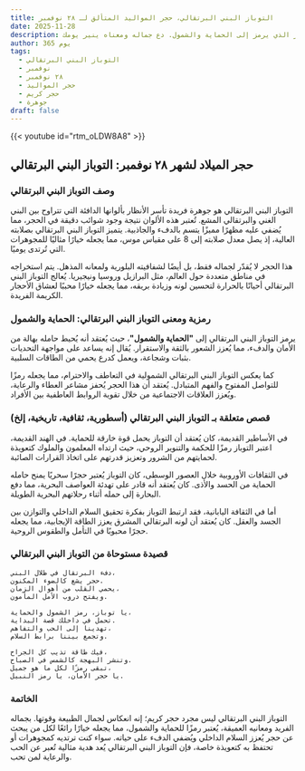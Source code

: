 ```yaml
---
title: التوباز البني البرتقالي، حجر المواليد المتألق لـ ٢٨ نوفمبر
date: 2025-11-28
description: اشعر بأهمية التوباز البني البرتقالي، حجر المواليد لـ ٢٨ نوفمبر الذي يرمز إلى الحماية والشمول. دع جماله ومعناه ينير يومك.
author: 365 يوم
tags:
  - التوباز البني البرتقالي
  - نوفمبر
  - ٢٨ نوفمبر
  - حجر المواليد
  - حجر كريم
  - جوهرة
draft: false
---
```


{{< youtube id="rtm_oLDW8A8" >}}

## حجر الميلاد لشهر ٢٨ نوفمبر: التوباز البني البرتقالي

### وصف التوباز البني البرتقالي

التوباز البني البرتقالي هو جوهرة فريدة تأسر الأنظار بألوانها الدافئة التي تتراوح بين البني الغني والبرتقالي المشع. تُعتبر هذه الألوان نتيجة وجود شوائب دقيقة في الحجر، مما يُضفي عليه مظهرًا مميزًا يتسم بالدفء والجاذبية. يتميز التوباز البني البرتقالي بصلابته العالية، إذ يصل معدل صلابته إلى 8 على مقياس موس، مما يجعله خيارًا مثاليًا للمجوهرات التي تُرتدى يوميًا.

هذا الحجر لا يُقدّر لجماله فقط، بل أيضًا لشفافيته البلورية ولمعانه المذهل. يتم استخراجه في مناطق متعددة حول العالم، مثل البرازيل وروسيا ونيجيريا. يُعالج التوباز البني البرتقالي أحيانًا بالحرارة لتحسين لونه وزيادة بريقه، مما يجعله خيارًا محببًا لعشاق الأحجار الكريمة الفريدة.

### رمزية ومعنى التوباز البني البرتقالي: الحماية والشمول

يرمز التوباز البني البرتقالي إلى **"الحماية والشمول"**، حيث يُعتقد أنه يُحيط حامله بهالة من الأمان والدفء، مما يُعزز الشعور بالثقة والاستقرار. يُقال إنه يساعد على مواجهة التحديات بثبات وشجاعة، ويعمل كدرع يحمي من الطاقات السلبية.

كما يعكس التوباز البني البرتقالي الشمولية في التعاطف والاحترام، مما يجعله رمزًا للتواصل المفتوح والفهم المتبادل. يُعتقد أن هذا الحجر يُحفز مشاعر العطاء والرعاية، ويُعزز العلاقات الاجتماعية من خلال تقوية الروابط العاطفية بين الأفراد.

### قصص متعلقة بـ التوباز البني البرتقالي (أسطورية، ثقافية، تاريخية، إلخ)

في الأساطير القديمة، كان يُعتقد أن التوباز يحمل قوة خارقة للحماية. في الهند القديمة، اعتبر التوباز رمزًا للحكمة والتنوير الروحي، حيث ارتداه المعلمون والملوك كتعويذة لحمايتهم من الشرور وتعزيز قدرتهم على اتخاذ القرارات الصائبة.

في الثقافات الأوروبية خلال العصور الوسطى، كان التوباز يُعتبر حجرًا سحريًا يمنح حامله الحماية من الحسد والأذى. كان يُعتقد أنه قادر على تهدئة العواصف البحرية، مما دفع البحارة إلى حمله أثناء رحلاتهم البحرية الطويلة.

أما في الثقافة اليابانية، فقد ارتبط التوباز بفكرة تحقيق السلام الداخلي والتوازن بين الجسد والعقل. كان يُعتقد أن لونه البرتقالي المشرق يعزز الطاقة الإيجابية، مما يجعله حجرًا محبوبًا في التأمل والطقوس الروحية.

### قصيدة مستوحاة من التوباز البني البرتقالي

```
دفء البرتقال في ظلال البني،  
حجر يشع كالضوء المكنون.  
يحمي القلب من أهوال الزمان،  
ويفتح دروب الأمل المأمون.  

يا توباز، رمز الشمول والحماية،  
تحمل في داخلك قصة البداية.  
تهدينا إلى الحب والتفاهم،  
وتجمع بيننا برابط السلام.  

فيك طاقة تذيب كل الجراح،  
وتنشر البهجة كالشمس في الصباح.  
تبقى رمزًا لكل ما هو جميل،  
يا حجر الأمان، يا رمز النبيل.  
```

### الخاتمة

التوباز البني البرتقالي ليس مجرد حجر كريم؛ إنه انعكاس لجمال الطبيعة وقوتها. بجماله الفريد ومعانيه العميقة، يُعتبر رمزًا للحماية والشمول، مما يجعله خيارًا رائعًا لكل من يبحث عن حجر يُعزز السلام الداخلي ويُضفي الدفء على حياته. سواء كنت ترتديه كمجوهرات أو تحتفظ به كتعويذة خاصة، فإن التوباز البني البرتقالي يُعد هدية مثالية تُعبر عن الحب والرعاية لمن تحب.